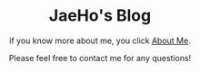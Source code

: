 <div align="center">

# JaeHo's Blog

if you know more about me, you click [About Me](https://dkssud8150.github.io/about/).

Please feel free to contact me for any questions!
  
